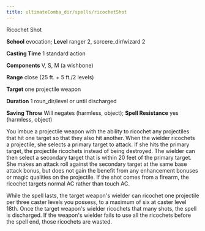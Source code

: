 ```yaml
---
title: ultimateComba_dir/spells/ricochetShot
---
```

Ricochet Shot

**School** evocation; **Level** ranger 2, sorcere_dir/wizard 2

**Casting Time** 1 standard action

**Components** V, S, M (a wishbone)

**Range** close (25 ft. + 5 ft./2 levels)

**Target** one projectile weapon

**Duration** 1 roun_dir/level or until discharged

**Saving Throw** Will negates (harmless, object); **Spell Resistance** yes (harmless, object)

You imbue a projectile weapon with the ability to ricochet any projectiles that hit one target so that they also hit another. When the wielder ricochets a projectile, she selects a primary target to attack. If she hits the primary target, the projectile ricochets instead of being destroyed. The wielder can then select a secondary target that is within 20 feet of the primary target. She makes an attack roll against the secondary target at the same base attack bonus, but does not gain the benefit from any enhancement bonuses or magic qualities on the projectile. If the shot comes from a firearm, the ricochet targets normal AC rather than touch AC.

While the spell lasts, the target weapon's wielder can ricochet one projectile per three caster levels you possess, to a maximum of six at caster level 18th. Once the target weapon's wielder ricochets that many shots, the spell is discharged. If the weapon's wielder fails to use all the ricochets before the spell end, those ricochets are wasted.

